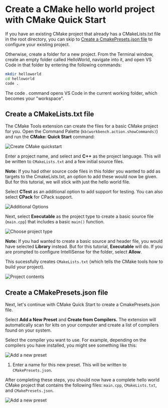# Create a CMake hello world project with CMake Quick Start

If you have an existing CMake project that already has a CMakeLists.txt file in the root directory, you can skip to [Create a CmakePresets.json file](#Create-a-CMakePresets.json-file) to configure your existing project.

Otherwise, create a folder for a new project. From the Terminal window, create an empty folder called HelloWorld, navigate into it, and open VS Code in that folder by entering the following commands:

```bash
mkdir helloworld
cd helloworld
code .
```
The code . command opens VS Code in the current working folder, which becomes your "workspace".

## Create a CMakeLists.txt file

The CMake Tools extension can create the files for a basic CMake project for you. Open the Command Palette (`kb(workbench.action.showCommands)`) and run the **CMake: Quick Start** command:

![Create CMake quickstart](images/cpp/cmake-quickstart-command-palette.png)

Enter a project name, and select and **C++** as the project language. This will be written to `CMakeLists.txt` and a few initial source files.

**Note:** If you had other source code files in this folder you wanted to add as targets to the CmakeLists.txt, an option to add these would now be given. But for this tutorial, we will stick with just the hello world file.

Select **CTest** as an additional option to add support for testing. You can also select **CPack** for CPack support.

![Additional Options](images/cpp/cmake-quickstart-options.png)

Next, select **Executable** as the project type to create a basic source file (`main.cpp`) that includes a basic `main()` function.

![Choose project type](images/cpp/cmake-choose-type.png)

**Note:** If you had wanted to create a basic source and header file, you would have selected **Library** instead. But for this tutorial, **Executable** will do. If you are prompted to configure IntelliSense for the folder, select **Allow**.

This sucessfully creates `CMakeLists.txt` (which tells the CMake tools how to build your project).

![Project contents](images/cpp/cmake-quickstart-cmakelists.png)

## Create a CMakePresets.json file

Next, let's continue with CMake Quick Start to create a CmakePresets.json file.

Select **Add a New Preset** and **Create from Compilers.** The extension will automatically scan for kits on your computer and create a list of compilers found on your system.

Select the compiler you want to use. For example, depending on the compilers you have installed, you might see something like this:

![Add a new preset](images/cpp/cmake-quickstart-selectkit.png)

1. Enter a name for this new preset. This will be written to `CMakePresets.json`.

After completing these steps, you should now have a complete hello world CMake project that contains the following files: `main.cpp`, `CMakeLists.txt`, and `CMakePresets.json`.

![Add a new preset](images/cpp/cmake-quickstart-projcontents.png)